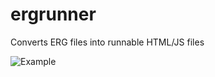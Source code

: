 # ergrunner
Converts ERG files into runnable HTML/JS files

![Example](https://github.com/radix07/ergrunner/blob/master/Example.png)

